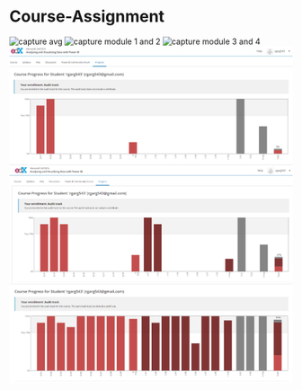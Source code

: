 # Course-Assignment

![capture avg](https://user-images.githubusercontent.com/45216408/48887291-c4219980-ee54-11e8-80f7-baec6b0e68f4.PNG)
![capture module 1 and 2](https://user-images.githubusercontent.com/45216408/48887300-cab01100-ee54-11e8-9a2d-d335bd9e4fdc.PNG)
![capture module 3 and 4](https://user-images.githubusercontent.com/45216408/48887312-d3a0e280-ee54-11e8-80d4-16f2b202d014.PNG)
![](Capture543.PNG)
![](Capture686584165648.PNG)
![](course.PNG)


